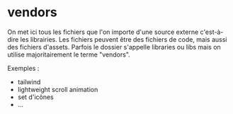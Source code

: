 # vendors

On met ici tous les fichiers que l'on importe d'une source externe c'est-à-dire les librairies.
Les fichiers peuvent être des fichiers de code, mais aussi des fichiers d'assets.
Parfois le dossier s'appelle libraries ou libs mais on utilise majoritairement le terme "vendors".

Exemples :

- tailwind
- lightweight scroll animation
- set d'icônes
- ...